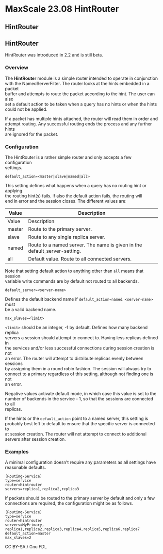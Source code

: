 # MaxScale 23.08 HintRouter

## HintRouter

## HintRouter

HintRouter was introduced in 2.2 and is still beta.

### Overview

The **HintRouter** module is a simple router intended to operate in conjunction\
with the NamedServerFilter. The router looks at the hints embedded in a packet\
buffer and attempts to route the packet according to the hint. The user can also\
set a default action to be taken when a query has no hints or when the hints\
could not be applied.

If a packet has multiple hints attached, the router will read them in order and\
attempt routing. Any successful routing ends the process and any further hints\
are ignored for the packet.

### Configuration

The HintRouter is a rather simple router and only accepts a few configuration\
settings.

```
default_action=<master|slave|named|all>
```

This setting defines what happens when a query has no routing hint or applying\
the routing hint(s) fails. If also the default action fails, the routing will\
end in error and the session closes. The different values are:

| Value  | Description                                                                |
| ------ | -------------------------------------------------------------------------- |
| Value  | Description                                                                |
| master | Route to the primary server.                                               |
| slave  | Route to any single replica server.                                        |
| named  | Route to a named server. The name is given in the default\_server-setting. |
| all    | Default value. Route to all connected servers.                             |

Note that setting default action to anything other than `all` means that session\
variable write commands are by default not routed to all backends.

```
default_server=<server-name>
```

Defines the default backend name if `default_action=named`. `<server-name>` must\
be a valid backend name.

```
max_slaves=<limit>
```

`<limit>` should be an integer, -1 by default. Defines how many backend replica\
servers a session should attempt to connect to. Having less replicas defined in\
the services and/or less successful connections during session creation is not\
an error. The router will attempt to distribute replicas evenly between sessions\
by assigning them in a round robin fashion. The session will always try to\
connect to a primary regardless of this setting, although not finding one is not\
an error.

Negative values activate default mode, in which case this value is set to the\
number of backends in the service - 1, so that the sessions are connected to all\
replicas.

If the hints or the `default_action` point to a named server, this setting is\
probably best left to default to ensure that the specific server is connected to\
at session creation. The router will not attempt to connect to additional\
servers after session creation.

### Examples

A minimal configuration doesn't require any parameters as all settings have\
reasonable defaults.

```
[Routing-Service]
type=service
router=hintrouter
servers=replica1,replica2,replica3
```

If packets should be routed to the primary server by default and only a few\
connections are required, the configuration might be as follows.

```
[Routing-Service]
type=service
router=hintrouter
servers=MyPrimary, replica1,replica2,replica3,replica4,replica5,replica6,replica7
default_action=master
max_slaves=2
```

CC BY-SA / Gnu FDL

